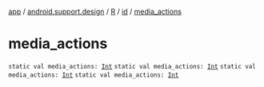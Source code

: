 [app](../../../index.md) / [android.support.design](../../index.md) / [R](../index.md) / [id](index.md) / [media_actions](.)

# media_actions

`static val media_actions: `[`Int`](https://kotlinlang.org/api/latest/jvm/stdlib/kotlin/-int/index.html)
`static val media_actions: `[`Int`](https://kotlinlang.org/api/latest/jvm/stdlib/kotlin/-int/index.html)
`static val media_actions: `[`Int`](https://kotlinlang.org/api/latest/jvm/stdlib/kotlin/-int/index.html)
`static val media_actions: `[`Int`](https://kotlinlang.org/api/latest/jvm/stdlib/kotlin/-int/index.html)